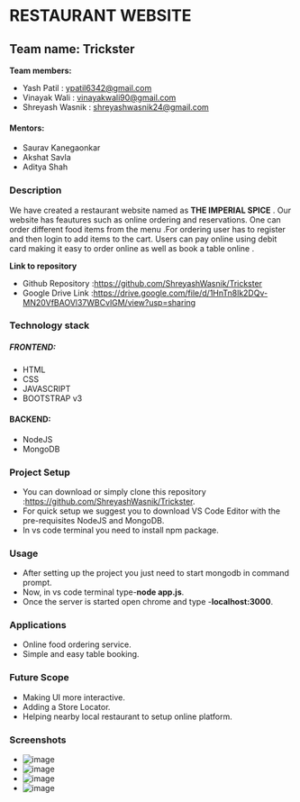 # **RESTAURANT WEBSITE**
## Team name: Trickster
**Team members:**
* Yash Patil : ypatil6342@gmail.com
* Vinayak Wali : vinayakwali90@gmail.com
* Shreyash Wasnik : shreyashwasnik24@gmail.com
#### Mentors:
* Saurav Kanegaonkar
* Akshat Savla
* Aditya Shah

### Description  ###
We have created a restaurant website named as **THE IMPERIAL SPICE** . Our website has feautures such as online ordering and reservations.
One can order different food items from the menu .For ordering user has to register and then login to add items to the cart.
Users can pay online using debit card making it easy to order online as well as book a table online .  

**Link to repository**
* Github Repository :https://github.com/ShreyashWasnik/Trickster
* Google Drive Link :https://drive.google.com/file/d/1HnTn8lk2DQv-MN20VfBAOVl37WBCvlGM/view?usp=sharing

### Technology stack ###
##### FRONTEND: #####
* HTML
* CSS
* JAVASCRIPT
* BOOTSTRAP v3
#### BACKEND: #####
* NodeJS
* MongoDB

### Project Setup ###
* You can download or simply clone this repository :https://github.com/ShreyashWasnik/Trickster.
* For quick setup we suggest you to download VS Code Editor with the pre-requisites NodeJS and MongoDB. 
* In vs code terminal you need to install npm package.

### Usage ###
* After setting up the project you just need to start mongodb in command prompt.
* Now, in vs code terminal type-**node app.js**.
* Once the server is started open chrome and type -**localhost:3000**.
### Applications ###
* Online food ordering service.
* Simple and easy table booking. 
### Future Scope ###
* Making UI more interactive.
* Adding a Store Locator.
* Helping nearby local restaurant to setup online platform. 
### Screenshots ###
* ![image](https://drive.google.com/file/d/1SEeAXYWzp3zeM7aU_UbbvgzHjpUpzhaZ/view?usp=sharing)
* ![image](https://drive.google.com/file/d/1Xxjn2mQMqIqaqRiLpyyWPLNllQ_pLtIK/view?usp=sharing)
* ![image](https://drive.google.com/file/d/19kDT7znY9jgrj-mEJRN0sjy-qxAPmkK4/view?usp=sharing)
* ![image](https://drive.google.com/file/d/1kqGw9AjYOS4y5MqFZ8wchmZdAxhg-q8T/view?usp=sharing)


